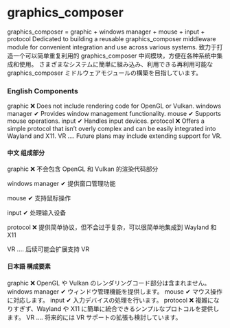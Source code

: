 # graphics_composer
graphics_composer = graphic + windows manager + mouse + input + protocol
Dedicated to building a reusable graphics_composer middleware module for convenient integration and use across various systems.
致力于打造一个可以简单重复利用的 graphics_composer 中间模块，方便在各种系统中集成和使用。
さまざまなシステムに簡単に組み込み、利用できる再利用可能な graphics_composer ミドルウェアモジュールの構築を目指しています。

### English Components
graphic
❌ Does not include rendering code for OpenGL or Vulkan.
windows manager
✔ Provides window management functionality.
mouse
✔ Supports mouse operations.
input
✔ Handles input devices.
protocol
❌ Offers a simple protocol that isn’t overly complex and can be easily integrated into Wayland and X11.
VR
.... Future plans may include extending support for VR.

#### 中文 组成部分
graphic
❌ 不会包含 OpenGL 和 Vulkan 的渲染代码部分

windows manager
✔ 提供窗口管理功能

mouse
✔ 支持鼠标操作

input
✔ 处理输入设备

protocol
❌ 提供简单协议，但不会过于复杂，可以很简单地集成到 Wayland 和 X11

VR
.... 后续可能会扩展支持 VR

#### 日本語 構成要素
graphic
❌ OpenGL や Vulkan のレンダリングコード部分は含まれません。
windows manager
✔ ウィンドウ管理機能を提供します。
mouse
✔ マウス操作に対応します。
input
✔ 入力デバイスの処理を行います。
protocol
❌ 複雑になりすぎず、Wayland や X11 に簡単に統合できるシンプルなプロトコルを提供します。
VR
.... 将来的には VR サポートの拡張も検討しています。

